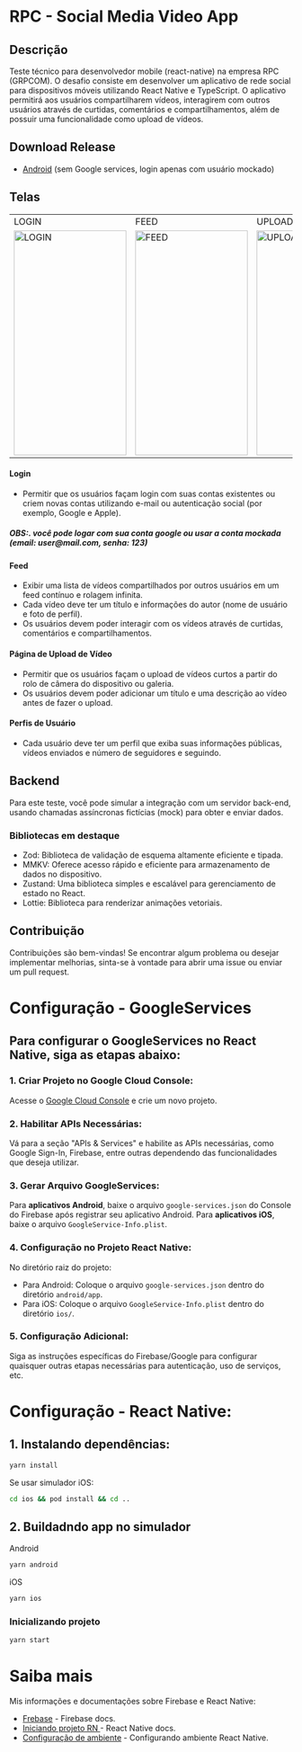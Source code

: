 # RPC - Social Media Video App

## Descrição

Teste técnico para desenvolvedor mobile (react-native) na empresa RPC (GRPCOM). O desafio consiste em desenvolver um aplicativo de rede social para dispositivos móveis utilizando React Native e TypeScript. O aplicativo permitirá aos usuários compartilharem vídeos, interagirem com outros usuários através de curtidas, comentários e compartilhamentos, além de possuir uma funcionalidade como upload de vídeos.

## Download Release

- [Android](https://github.com/YuryRegis/socialMediaVideoApp/releases/download/release/rpc_release_v0.0.1.apk) (sem Google services, login apenas com usuário mockado)

## Telas

<div align="center">
  <table>
    <tr>
      <td>LOGIN</td>
      <td>FEED</td>
      <td>UPLOAD</td>
      <td>PROFILE</td>
      <td>FAVORITES</td>
    </tr>
    <tr>
      <td><img src="https://github.com/YuryRegis/socialMediaVideoApp/assets/29512626/c90d2738-20f1-42f5-9c40-7789ca5d3a71" alt="LOGIN" style="width: 200px; height: 400px;"></td>
      <td><img src="https://github.com/YuryRegis/socialMediaVideoApp/assets/29512626/391a9066-5f7d-452d-8b3d-8c93893d8de8" alt="FEED" style="width: 200px; height: 400px;"></td>
      <td><img src="https://github.com/YuryRegis/socialMediaVideoApp/assets/29512626/d1eddd45-43e2-4ded-a2a2-997e34924dfc" alt="UPLOAD" style="width: 200px; height: 400px;"></td>
      <td><img src="https://github.com/YuryRegis/socialMediaVideoApp/assets/29512626/8fc2c40d-ce9d-4b82-8fc6-1c9ab5626571" alt="PROFILE" style="width: 200px; height: 400px;"></td>
      <td><img src="https://github.com/YuryRegis/socialMediaVideoApp/assets/29512626/e0b5e4d3-0097-4efe-a104-aeffaca15b76" alt="FAVORITES" style="width: 200px; height: 400px;"></td>
    </tr>
  </table>
</div>

#### Login

- Permitir que os usuários façam login com suas contas existentes ou criem novas contas utilizando e-mail ou autenticação social (por exemplo, Google e Apple).
##### *OBS:. você pode logar com sua conta google ou usar a conta mockada (email: _user@mail.com_, senha: _123_)*
#### Feed

- Exibir uma lista de vídeos compartilhados por outros usuários em um feed contínuo e rolagem infinita.
- Cada vídeo deve ter um título e informações do autor (nome de usuário e foto de perfil).
- Os usuários devem poder interagir com os vídeos através de curtidas, comentários e compartilhamentos.

#### Página de Upload de Vídeo

- Permitir que os usuários façam o upload de vídeos curtos a partir do rolo de câmera do dispositivo ou galeria.
- Os usuários devem poder adicionar um título e uma descrição ao vídeo antes de fazer o upload.

#### Perfis de Usuário

- Cada usuário deve ter um perfil que exiba suas informações públicas, vídeos enviados e número de seguidores e seguindo.

## Backend

Para este teste, você pode simular a integração com um servidor back-end, usando chamadas assíncronas fictícias (mock) para obter e enviar dados.

### Bibliotecas em destaque

- Zod: Biblioteca de validação de esquema altamente eficiente e tipada.
- MMKV: Oferece acesso rápido e eficiente para armazenamento de dados no dispositivo.
- Zustand: Uma biblioteca simples e escalável para gerenciamento de estado no React.
- Lottie: Biblioteca para renderizar animações vetoriais.

## Contribuição

Contribuições são bem-vindas! Se encontrar algum problema ou desejar implementar melhorias, sinta-se à vontade para abrir uma issue ou enviar um pull request.


# Configuração - GoogleServices

Para configurar o GoogleServices no React Native, siga as etapas abaixo:
---
### 1. Criar Projeto no Google Cloud Console:

Acesse o [Google Cloud Console](https://console.cloud.google.com) e crie um novo projeto.

### 2. Habilitar APIs Necessárias:

Vá para a seção "APIs & Services" e habilite as APIs necessárias, como Google Sign-In, Firebase, entre outras dependendo das funcionalidades que deseja utilizar.

### 3. Gerar Arquivo GoogleServices:
Para **aplicativos Android**, baixe o arquivo `google-services.json` do Console do Firebase após registrar seu aplicativo Android. Para **aplicativos iOS**, baixe o arquivo `GoogleService-Info.plist`.

### 4. Configuração no Projeto React Native:

No diretório raiz do projeto:
   - Para Android: Coloque o arquivo `google-services.json` dentro do diretório `android/app`.
   - Para iOS: Coloque o arquivo `GoogleService-Info.plist` dentro do diretório `ios/`.

### 5. Configuração Adicional:

Siga as instruções específicas do Firebase/Google para configurar quaisquer outras etapas necessárias para autenticação, uso de serviços, etc.


# Configuração - React Native:

## 1. Instalando dependências:
```bash
yarn install
```
Se usar simulador iOS:
```bash
cd ios && pod install && cd ..
```
## 2. Buildadndo app no simulador
Android
```bash
yarn android
```
iOS
```bash
yarn ios
```
### Inicializando projeto
```bash
yarn start
```

# Saiba mais

Mis informações e documentações sobre Firebase e React Native:

- [Frebase](https//firebase.google.com/docs) - Firebase docs.
- [Iniciando projeto RN ](https://reactnative.dev/docs/getting-started) - React Native docs.
- [Configuração de ambiente](https://reactnative.dev/docs/environment-setup) - Configurando ambiente React Native.
